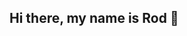 ## Hi there, my name is Rod 👋

<!--
**Rod82024/Rod82024** is a ✨ _special_ ✨ repository because its `README.md` (this file) appears on your GitHub profile.

I am going back to basics to make sure I master the foundations.

- 🌱 I’m currently learning how to become proficient with GitHub.


-->
